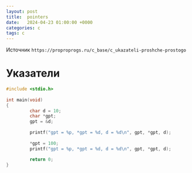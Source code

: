```yaml
---
layout: post
title:  pointers
date:   2024-04-23 01:00:00 +0000
categories: c
tags: c
---
```


Источник `https://proproprogs.ru/c_base/c_ukazateli-proshche-prostogo`

# Указатели

```c
#include <stdio.h>
 
int main(void) 
{
         char d = 10;
         char *gpt;
         gpt = &d;
 
         printf("gpt = %p, *gpt = %d, d = %d\n", gpt, *gpt, d);
         
         *gpt = 100;
         printf("gpt = %p, *gpt = %d, d = %d\n", gpt, *gpt, d);
 
         return 0;
}
```
